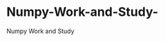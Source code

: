 # Numpy-Work-and-Study-
Numpy Work and Study 
                
                
              
                     
                  
              
                 
                  
